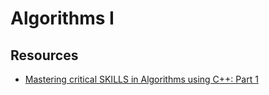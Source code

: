 # Algorithms I

## Resources

- [Mastering critical SKILLS in Algorithms using C++: Part 1](https://www.udemy.com/share/105tHC3@l4crWsj48h-BDW0gfTs5wcQWMQWOGD6BbsgEswwk7lSdWdgH5B2HTPHqsVg1AadI/)
